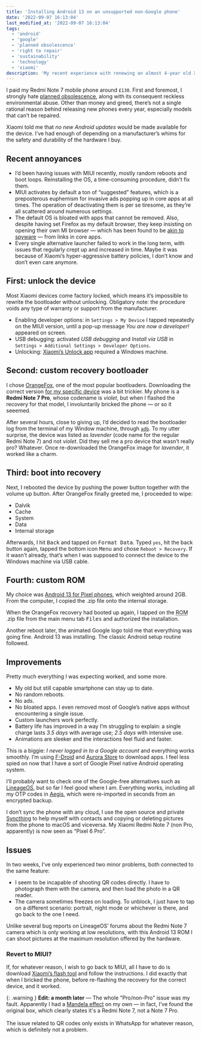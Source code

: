 ```yaml
---
title: 'Installing Android 13 on an unsupported non-Google phone'
date: '2022-09-07 16:13:04'
last_modified_at: '2022-09-07 16:13:04'
tags:
  - 'android'
  - 'google'
  - 'planned obsolescence'
  - 'right to repair'
  - 'sustainability'
  - 'technology'
  - 'xiaomi'
description: 'My recent experience with renewing an almost 4-year old Xiaomi mobile phone replacing the native operating system MIUI with the newest Android 13.'
---
```

I paid my Redmi Note 7 mobile phone around `£130`. First and foremost, I strongly hate [planned obsolescence](https://en.wikipedia.org/wiki/Planned_obsolescence), along with its consequent reckless environmental abuse. Other than money and greed, there’s not a single rational reason behind releasing new phones every year, especially models that can’t be repaired.

Xiaomi told me that *no new Android updates* would be made available for the device. I’ve had enough of depending on a manufacturer’s whims for the safety and durability of the hardware I buy.

## Recent annoyances

- I’d been having issues with MIUI recently, mostly random reboots and boot loops. Reinstalling the OS, a time-consuming procedure, didn’t fix them.
- MIUI activates by default a ton of “suggested” features, which is a preposterous euphemism for invasive ads popping up in core apps at all times. The operation of deactivating them is per se tiresome, as they’re all scattered around numerous settings.
- The default OS is bloated with apps that cannot be removed. Also, despite having set Firefox as my default browser, they keep insisting on opening their own MI browser — which has been found to be [akin to spyware](https://thehackernews.com/2020/05/xiaomi-browser-history.html) — from links in core apps.
- Every single alternative launcher failed to work in the long term, with issues that regularly crept up and increased in time. Maybe it was because of Xiaomi’s hyper-aggressive battery policies, I don’t know and don’t even care anymore.

## First: unlock the device

Most Xiaomi devices come factory locked, which means it’s impossible to rewrite the bootloader without unlocking. Obligatory note: the procedure voids any type of warranty or support from the manufacturer.

- Enabling developer options: in `Settings > My Device` I tapped repeatedly on the MIUI version, until a pop-up message *You are now a developer!* appeared on screen.
- USB debugging: activated *USB debugging* and *Install via USB* in `Settings > Additional Settings > Developer Options`.
- Unlocking: [Xiaomi’s Unlock app](https://www.miui.com/unlock/index_en.html) required a Windows machine.

## Second: custom recovery bootloader

I chose [OrangeFox](https://wiki.orangefox.tech/en/home), one of the most popular bootloaders. Downloading the correct version [for my specific device](https://orangefox.download/en/device/lavender) was a bit trickier. My phone is a **Redmi Note 7 Pro**, whose codename is *violet*, but when I flashed the recovery for that model, I involuntarily bricked the phone — or so  it seeemed.

After several hours, close to giving up, I’d decided to read the bootloader log from the terminal of my Window machine, through [`adb`](https://developer.android.com/studio/command-line/adb). To my utter surprise, the device was listed as *lavender* (code name for the regular Redmi Note 7) and not *violet*. Did they sell me a pro device that wasn’t really pro? Whatever. Once re-downloaded the OrangeFox image for *lavender*, it worked like a charm.

## Third: boot into recovery

Next, I rebooted the device by pushing the power button together with the volume up button. After OrangeFox finally greeted me, I proceeded to wipe:

- Dalvik
- Cache
- System
- Data
- Internal storage

Afterwards, I hit <kbd>Back</kbd> and tapped on <kbd>Format Data</kbd>. Typed `yes`, hit the back button again, tapped the bottom icon <kbd>Menu</kbd> and chose `Reboot > Recovery`. If it wasn’t already, that’s when I was supposed to connect the device to the Windows machine via USB cable.

## Fourth: custom ROM

My choice was [Android 13 for Pixel phones](https://www.pling.com/p/1741470/), which weighted around 2GB. From the computer, I copied the .zip file onto the internal storage.

When the OrangeFox recovery had booted up again, I tapped on the <abbr title="Read Only Memory">ROM</abbr> .zip file from the main menu tab <kbd>Files</kbd> and authorized the installation.

Another reboot later, the animated Google logo told me that everything was going fine. Android 13 was installing. The classic Android setup routine followed.

## Improvements

Pretty much everything I was expecting worked, and some more.

- My old but still capable smartphone can stay up to date.
- No random reboots.
- No ads.
- No bloated apps. I even removed most of Google’s native apps without encountering a single issue.
- Custom launchers work perfectly.
- Battery life has improved in a way I’m struggling to explain: a single charge lasts *3.5 days* with average use; *2.5 days* with intensive use.
- Animations are sleeker and the interactions feel fluid and faster.

This is a biggie: _I never logged in to a Google account_ and everything works smoothly. I’m using [F-Droid](https://f-droid.org/) and [Aurora Store](https://auroraoss.com/) to download apps. I feel less spied on now that I have a sort of Google Pixel native Android operating system.

I’ll probably want to check one of the Google-free alternatives such as [LineageOS](https://lineageos.org/), but so far I feel good where I am. Everything works, including all my OTP codes in [Aegis](https://getaegis.app/), which were re-imported in seconds from an encrypted backup.

I don’t sync the phone with any cloud, I use the open source and private [Syncthing](https://syncthing.net/) to help myself with contacts and copying or deleting pictures from the phone to macOS and viceversa. My Xiaomi Redmi Note 7 (non Pro, apparently) is now seen as “Pixel 6 Pro”.

## Issues

In two weeks, I’ve only experienced two minor problems, both connected to the same feature:

- I seem to be incapable of shooting QR codes directly. I have to photograph them with the camera, and then load the photo in a QR reader.
- The camera sometimes freezes on loading. To unblock, I just have to tap on a different scenario: portrait, night mode or whichever is there, and go back to the one I need.

Unlike several bug reports on LineageOS’ forums about the Redmi Note 7 camera which is only working at low resolutions, with this Android 13 ROM I can shoot pictures at the maximum resolution offered by the hardware.

### Revert to MIUI?

If, for whatever reason, I wish to go back to MIUI, all I have to do is download [Xiaomi’s flash tool](https://xiaomiflashtool.com/) and follow the instructions. I did exactly that when I bricked the phone, before re-flashing the recovery for the correct device, and it worked.

{: .warning }
**Edit: a month later** — The whole "Pro/non-Pro" issue was my fault. Apparently I had a [Mandela effect](https://en.wikipedia.org/wiki/False_memory#Mandela_Effect) on my own — in fact, I've found the original box, which clearly states it's a Redmi Note 7, not a Note 7 Pro.<br><br>The issue related to QR codes only exists in WhatsApp for whatever reason, which is definitely not a problem.
